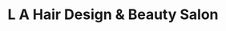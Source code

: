 ---
title: "L A Hair Design & Beauty Salon"
url: /aberdeen/l-a-hair-design-and-beauty-salon/
shop: hairdresser
---